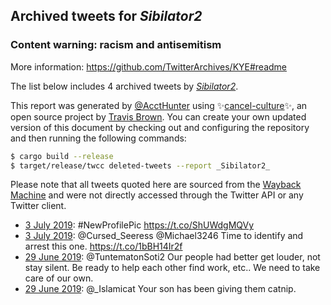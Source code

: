 ## Archived tweets for _Sibilator2_
### Content warning: racism and antisemitism
More information: https://github.com/TwitterArchives/KYE#readme

The list below includes 4 archived tweets by
[_Sibilator2_](https://twitter.com/_Sibilator2_).




This report was generated by [@AcctHunter](https://twitter.com/accthunter) using ✨[cancel-culture](https://github.com/travisbrown/cancel-culture)✨,
an open source project by [Travis Brown](https://twitter.com/travisbrown). You can create your own
updated version of this document by checking out and configuring the repository and then running
the following commands:

```bash
$ cargo build --release
$ target/release/twcc deleted-tweets --report _Sibilator2_
```

Please note that all tweets quoted here are sourced from the
[Wayback Machine](https://web.archive.org) and were not directly accessed through the Twitter API or
any Twitter client.



* [ 3 July 2019](https://web.archive.org/web/20190703140506/https://twitter.com/_Sibilator2_/status/1146419599669452800): #NewProfilePic https://t.co/ShUWdgMQVy
* [ 3 July 2019](https://web.archive.org/web/20190703121143/https://twitter.com/_Sibilator2_/status/1146391065802530816): @Cursed_Seeress @Michael3246 Time to identify and arrest this one. https://t.co/1bBH14Ir2f
* [29 June 2019](https://web.archive.org/web/20190629074415/https://twitter.com/_Sibilator2_/status/1144874204145172481): @TuntematonSoti2 Our people had better get louder, not stay silent. Be ready to help each other find work, etc.. We need to take care of our own.
* [29 June 2019](https://web.archive.org/web/20190629065900/https://twitter.com/_Sibilator2_/status/1144862816635162626): @_Islamicat Your son has been giving them catnip.
